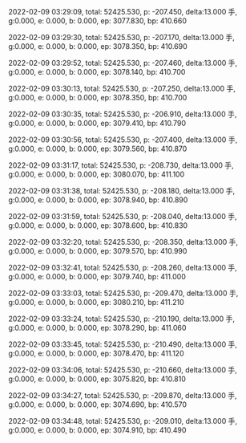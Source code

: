 2022-02-09 03:29:09, total: 52425.530, p: -207.450, delta:13.000 手, g:0.000, e: 0.000, b: 0.000, ep: 3077.830, bp: 410.660

2022-02-09 03:29:30, total: 52425.530, p: -207.170, delta:13.000 手, g:0.000, e: 0.000, b: 0.000, ep: 3078.350, bp: 410.690

2022-02-09 03:29:52, total: 52425.530, p: -207.460, delta:13.000 手, g:0.000, e: 0.000, b: 0.000, ep: 3078.140, bp: 410.700

2022-02-09 03:30:13, total: 52425.530, p: -207.250, delta:13.000 手, g:0.000, e: 0.000, b: 0.000, ep: 3078.350, bp: 410.700

2022-02-09 03:30:35, total: 52425.530, p: -206.910, delta:13.000 手, g:0.000, e: 0.000, b: 0.000, ep: 3079.410, bp: 410.790

2022-02-09 03:30:56, total: 52425.530, p: -207.400, delta:13.000 手, g:0.000, e: 0.000, b: 0.000, ep: 3079.560, bp: 410.870

2022-02-09 03:31:17, total: 52425.530, p: -208.730, delta:13.000 手, g:0.000, e: 0.000, b: 0.000, ep: 3080.070, bp: 411.100

2022-02-09 03:31:38, total: 52425.530, p: -208.180, delta:13.000 手, g:0.000, e: 0.000, b: 0.000, ep: 3078.940, bp: 410.890

2022-02-09 03:31:59, total: 52425.530, p: -208.040, delta:13.000 手, g:0.000, e: 0.000, b: 0.000, ep: 3078.600, bp: 410.830

2022-02-09 03:32:20, total: 52425.530, p: -208.350, delta:13.000 手, g:0.000, e: 0.000, b: 0.000, ep: 3079.570, bp: 410.990

2022-02-09 03:32:41, total: 52425.530, p: -208.260, delta:13.000 手, g:0.000, e: 0.000, b: 0.000, ep: 3079.740, bp: 411.000

2022-02-09 03:33:03, total: 52425.530, p: -209.470, delta:13.000 手, g:0.000, e: 0.000, b: 0.000, ep: 3080.210, bp: 411.210

2022-02-09 03:33:24, total: 52425.530, p: -210.190, delta:13.000 手, g:0.000, e: 0.000, b: 0.000, ep: 3078.290, bp: 411.060

2022-02-09 03:33:45, total: 52425.530, p: -210.490, delta:13.000 手, g:0.000, e: 0.000, b: 0.000, ep: 3078.470, bp: 411.120

2022-02-09 03:34:06, total: 52425.530, p: -210.660, delta:13.000 手, g:0.000, e: 0.000, b: 0.000, ep: 3075.820, bp: 410.810

2022-02-09 03:34:27, total: 52425.530, p: -209.870, delta:13.000 手, g:0.000, e: 0.000, b: 0.000, ep: 3074.690, bp: 410.570

2022-02-09 03:34:48, total: 52425.530, p: -209.010, delta:13.000 手, g:0.000, e: 0.000, b: 0.000, ep: 3074.910, bp: 410.490
